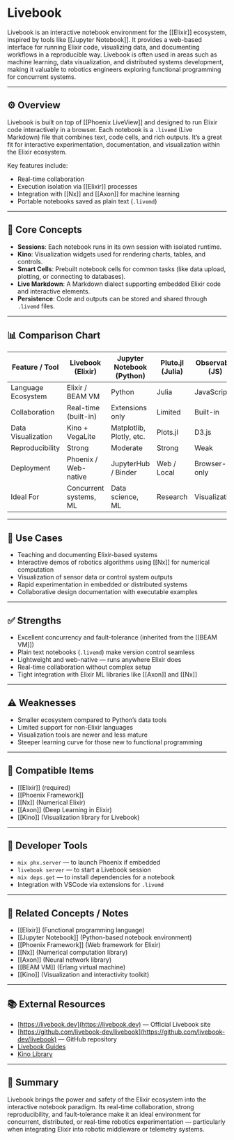 # Livebook

Livebook is an interactive notebook environment for the [[Elixir]] ecosystem, inspired by tools like [[Jupyter Notebook]]. It provides a web-based interface for running Elixir code, visualizing data, and documenting workflows in a reproducible way. Livebook is often used in areas such as machine learning, data visualization, and distributed systems development, making it valuable to robotics engineers exploring functional programming for concurrent systems.

---

## ⚙️ Overview

Livebook is built on top of [[Phoenix LiveView]] and designed to run Elixir code interactively in a browser. Each notebook is a `.livemd` (Live Markdown) file that combines text, code cells, and rich outputs. It’s a great fit for interactive experimentation, documentation, and visualization within the Elixir ecosystem.

Key features include:
- Real-time collaboration
- Execution isolation via [[Elixir]] processes
- Integration with [[Nx]] and [[Axon]] for machine learning
- Portable notebooks saved as plain text (`.livemd`)

---

## 🧠 Core Concepts

- **Sessions**: Each notebook runs in its own session with isolated runtime.
- **Kino**: Visualization widgets used for rendering charts, tables, and controls.
- **Smart Cells**: Prebuilt notebook cells for common tasks (like data upload, plotting, or connecting to databases).
- **Live Markdown**: A Markdown dialect supporting embedded Elixir code and interactive elements.
- **Persistence**: Code and outputs can be stored and shared through `.livemd` files.

---

## 📊 Comparison Chart

| Feature / Tool           | **Livebook (Elixir)** | **Jupyter Notebook (Python)** | **Pluto.jl (Julia)** | **Observable (JS)** | **Polars Notebooks (Rust)** |
|---------------------------|-----------------------|--------------------------------|----------------------|---------------------|------------------------------|
| Language Ecosystem        | Elixir / BEAM VM      | Python                         | Julia                | JavaScript          | Rust                        |
| Collaboration             | Real-time (built-in)  | Extensions only                | Limited              | Built-in            | Limited                     |
| Data Visualization        | Kino + VegaLite       | Matplotlib, Plotly, etc.       | Plots.jl             | D3.js               | Plotters                    |
| Reproducibility           | Strong                | Moderate                       | Strong               | Weak                | Strong                      |
| Deployment                | Phoenix / Web-native  | JupyterHub / Binder            | Web / Local          | Browser-only        | Local CLI                   |
| Ideal For                 | Concurrent systems, ML| Data science, ML               | Research             | Visualization       | Analytics                   |

---

## 🔧 Use Cases

- Teaching and documenting Elixir-based systems
- Interactive demos of robotics algorithms using [[Nx]] for numerical computation
- Visualization of sensor data or control system outputs
- Rapid experimentation in embedded or distributed systems
- Collaborative design documentation with executable examples

---

## ✅ Strengths

- Excellent concurrency and fault-tolerance (inherited from the [[BEAM VM]])
- Plain text notebooks (`.livemd`) make version control seamless
- Lightweight and web-native — runs anywhere Elixir does
- Real-time collaboration without complex setup
- Tight integration with Elixir ML libraries like [[Axon]] and [[Nx]]

---

## ⚠️ Weaknesses

- Smaller ecosystem compared to Python’s data tools
- Limited support for non-Elixir languages
- Visualization tools are newer and less mature
- Steeper learning curve for those new to functional programming

---

## 🔩 Compatible Items

- [[Elixir]] (required)
- [[Phoenix Framework]]
- [[Nx]] (Numerical Elixir)
- [[Axon]] (Deep Learning in Elixir)
- [[Kino]] (Visualization library for Livebook)

---

## 🧰 Developer Tools

- `mix phx.server` — to launch Phoenix if embedded
- `livebook server` — to start a Livebook session
- `mix deps.get` — to install dependencies for a notebook
- Integration with VSCode via extensions for `.livemd`

---

## 🔗 Related Concepts / Notes

- [[Elixir]] (Functional programming language)
- [[Jupyter Notebook]] (Python-based notebook environment)
- [[Phoenix Framework]] (Web framework for Elixir)
- [[Nx]] (Numerical computation library)
- [[Axon]] (Neural network library)
- [[BEAM VM]] (Erlang virtual machine)
- [[Kino]] (Visualization and interactivity toolkit)

---

## 📚 External Resources

- [https://livebook.dev](https://livebook.dev) — Official Livebook site
- [https://github.com/livebook-dev/livebook](https://github.com/livebook-dev/livebook) — GitHub repository
- [Livebook Guides](https://livebook.dev/guides/introduction/overview.html)
- [Kino Library](https://github.com/livebook-dev/kino)

---

## 🏁 Summary

Livebook brings the power and safety of the Elixir ecosystem into the interactive notebook paradigm. Its real-time collaboration, strong reproducibility, and fault-tolerance make it an ideal environment for concurrent, distributed, or real-time robotics experimentation — particularly when integrating Elixir into robotic middleware or telemetry systems.

